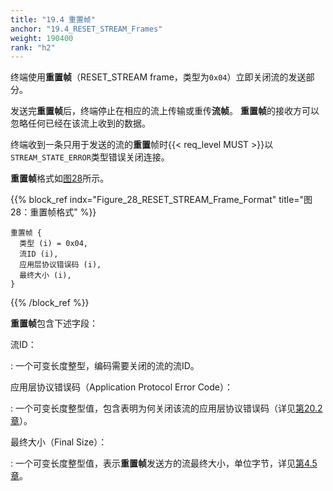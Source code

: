 ```yaml
---
title: "19.4 重置帧"
anchor: "19.4_RESET_STREAM_Frames"
weight: 190400
rank: "h2"
---
```


终端使用**重置帧**（RESET_STREAM frame，类型为`0x04`）立即关闭流的发送部分。

发送完**重置帧**后，终端停止在相应的流上传输或重传**流帧**。
**重置帧**的接收方可以忽略任何已经在该流上收到的数据。

终端收到一条只用于发送的流的**重置**帧时{{< req_level MUST >}}以`STREAM_STATE_ERROR`类型错误关闭连接。

**重置帧**格式如[图28](#Figure_28_RESET_STREAM_Frame_Format)所示。

{{% block_ref
    indx="Figure_28_RESET_STREAM_Frame_Format"
    title="图28：重置帧格式" %}}

```
重置帧 {
  类型 (i) = 0x04,
  流ID (i),
  应用层协议错误码 (i),
  最终大小 (i),
}
```

{{% /block_ref %}}

**重置帧**包含下述字段：

流ID：

:   一个可变长度整型，编码需要关闭的流的流ID。

应用层协议错误码（Application Protocol Error Code）：

:   一个可变长度整型值，包含表明为何关闭该流的应用层协议错误码（详见[第20.2章]()）。

最终大小（Final Size）：

:   一个可变长度整型值，表示**重置帧**发送方的流最终大小，单位字节，详见[第4.5章]()。
